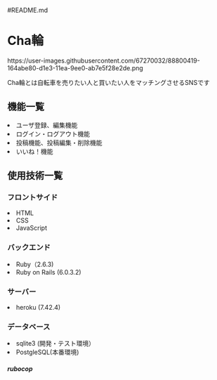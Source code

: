 #README.md
<h1>Cha輪</h1>
https://user-images.githubusercontent.com/67270032/88800419-164abe80-d1e3-11ea-9ee0-ab7e5f28e2de.png
<p>Cha輪とは自転車を売りたい人と買いたい人をマッチングさせるSNSです</p>

<h2>機能一覧</h2>
<li>ユーザ登録、編集機能</li>
<li>ログイン・ログアウト機能</li>
<li>投稿機能、投稿編集・削除機能</li>
<li>いいね！機能</li>

<h2>使用技術一覧</h2>

<h3>フロントサイド</h3>
<li>HTML</li>
<li>CSS</li>
<li>JavaScript</li>

<h3>バックエンド</h3>
<li>Ruby（2.6.3)</li>
<li>Ruby on Rails (6.0.3.2)</li>

<h3>サーバー</h3>
<li>heroku (7.42.4)</li>

<h3>データベース</h3>
<li>sqlite3 (開発・テスト環境）</li>
<li>PostgleSQL(本番環境)</li>

<h5>rubocop</h5>
